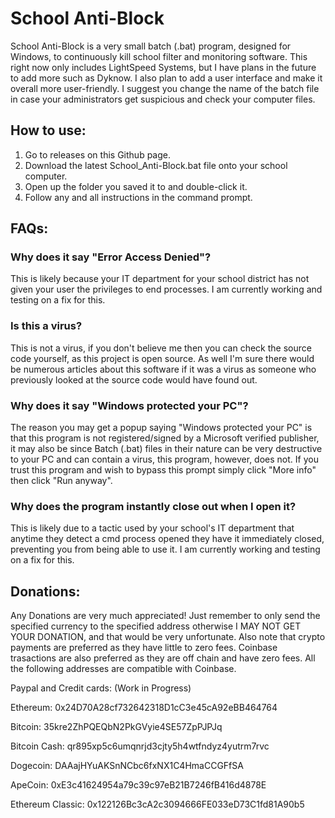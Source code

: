 # School Anti-Block
School Anti-Block is a very small batch (.bat) program, designed for Windows, to continuously kill school filter and monitoring software.
This right now only includes LightSpeed Systems, but I have plans in the future to add more such as Dyknow.
I also plan to add a user interface and make it overall more user-friendly.
I suggest you change the name of the batch file in case your administrators get suspicious and check your computer files.

## How to use:

1. Go to releases on this Github page.
2. Download the latest School_Anti-Block.bat file onto your school computer.
3. Open up the folder you saved it to and double-click it.
4. Follow any and all instructions in the command prompt.

## FAQs:

### Why does it say "Error Access Denied"?
This is likely because your IT department for your school district has not given your user the privileges to end processes. I am currently working and testing on a fix for this.

### Is this a virus?
This is not a virus, if you don't believe me then you can check the source code yourself, as this project is open source. As well I'm sure there would be numerous articles about this software if it was a virus as someone who previously looked at the source code would have found out.

### Why does it say "Windows protected your PC"?
The reason you may get a popup saying "Windows protected your PC" is that this program is not registered/signed by a Microsoft verified publisher, it may also be since Batch (.bat) files in their nature can be very destructive to your PC and can contain a virus, this program, however, does not. If you trust this program and wish to bypass this prompt simply click "More info" then click "Run anyway".

### Why does the program instantly close out when I open it?
This is likely due to a tactic used by your school's IT department that anytime they detect a cmd process opened they have it immediately closed, preventing you from being able to use it. I am currently working and testing on a fix for this.

## Donations:

Any Donations are very much appreciated! Just remember to only send the specified currency to the specified address otherwise I MAY NOT GET YOUR DONATION, and that would be very unfortunate. Also note that crypto payments are preferred as they have little to zero fees. Coinbase trasactions are also preferred as they are off chain and have zero fees. All the following addresses are compatible with Coinbase.

Paypal and Credit cards:
(Work in Progress)

Ethereum:
0x24D70A28cf732642318D1cC3e45cA92eBB464764

Bitcoin:
35kre2ZhPQEQbN2PkGVyie4SE57ZpPJPJq

Bitcoin Cash:
qr895xp5c6umqnrjd3cjty5h4wtfndyz4yutrm7rvc

Dogecoin:
DAAajHYuAKSnNCbc6fxNX1C4HmaCCGFfSA

ApeCoin:
0xE3c41624954a79c39c97eB21B7246fB416d4878E

Ethereum Classic:
0x122126Bc3cA2c3094666FE033eD73C1fd81A90b5
